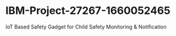 # IBM-Project-27267-1660052465
IoT Based Safety Gadget for Child Safety Monitoring &amp; Notification



